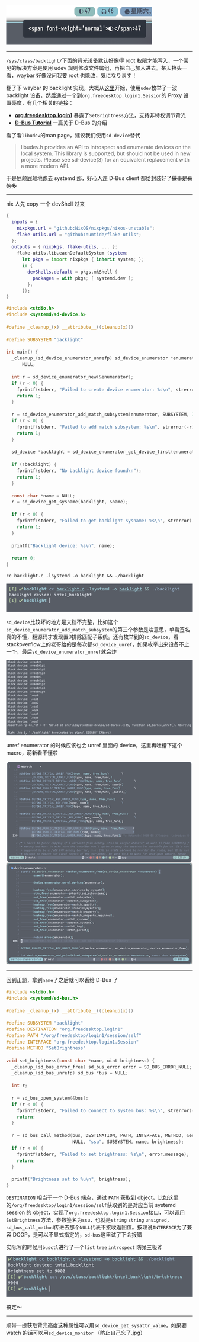 ![](./img/systemd-brightness-00.png)

---

`/sys/class/backlight/`下面的背光设备默认好像得 root 权限才能写入，一个常见的解决方案是使用 udev 规则修改文件属组，再把自己加入进去。某天抬头一看，waybar 好像没问我要 root 也能改，気になります！

翻了下 waybar 的 backlight 实现，大概从[这里](https://github.com/Alexays/Waybar/blob/42dc9cb85f27e3db02da83cd13624cfc5a7191d3/src/util/backlight_backend.cpp#L144)开始，使用`udev`枚举了一波 backlight 设备，然后通过一个到`org.freedesktop.login1.Session`的 Proxy 设置亮度，有几个相关的链接：

- [**org.freedesktop.login1**](https://www.freedesktop.org/software/systemd/man/latest/org.freedesktop.login1.html) 暴露了`SetBrightness`方法，支持非特权调节背光
- [**D-Bus Tutorial**](https://dbus.freedesktop.org/doc/dbus-tutorial.html) 一篇关于 D-Bus 的介绍

看了看`libudev`的man page，建议我们使用`sd-device`替代

> libudev.h provides an API to introspect and enumerate devices on the local system. This library is supported, but should not be used in new projects. Please see sd-device(3) for an equivalent replacement with a more modern API.

于是屁颠屁颠地跑去 systemd 那，好心人连 D-Bus client 都给封装好了~~做事是真的多~~

---

nix 人先 copy 一个 devShell 过来

```nix
{
  inputs = {
    nixpkgs.url = "github:NixOS/nixpkgs/nixos-unstable";
    flake-utils.url = "github:numtide/flake-utils";
  };
  outputs = { nixpkgs, flake-utils, ... }:
    flake-utils.lib.eachDefaultSystem (system:
      let pkgs = import nixpkgs { inherit system; };
      in {
        devShells.default = pkgs.mkShell {
          packages = with pkgs; [ systemd.dev ];
        };
      });
}
```

```c
#include <stdio.h>
#include <systemd/sd-device.h>

#define _cleanup_(x) __attribute__((cleanup(x)))

#define SUBSYSTEM "backlight"

int main() {
  _cleanup_(sd_device_enumerator_unrefp) sd_device_enumerator *enumerator =
      NULL;

  int r = sd_device_enumerator_new(&enumerator);
  if (r < 0) {
    fprintf(stderr, "Failed to create device enumerator: %s\n", strerror(-r));
    return 1;
  }

  r = sd_device_enumerator_add_match_subsystem(enumerator, SUBSYSTEM, 1);
  if (r < 0) {
    fprintf(stderr, "Failed to add match subsystem: %s\n", strerror(-r));
    return 1;
  }

  sd_device *backlight = sd_device_enumerator_get_device_first(enumerator);

  if (!backlight) {
    fprintf(stderr, "No backlight device found\n");
    return 1;
  }

  const char *name = NULL;
  r = sd_device_get_sysname(backlight, &name);

  if (r < 0) {
    fprintf(stderr, "Failed to get backlight sysname: %s\n", strerror(-r));
    return 1;
  }

  printf("Backlight device: %s\n", name);

  return 0;
}
```

```shell
cc backlight.c -lsystemd -o backlight && ./backlight
```

![](./img/systemd-brightness-a.png)

`sd_device`比较坏的地方是文档不完整，比如这个`sd_device_enumerator_add_match_subsystem`的第三个参数是啥意思，单看签名真的不懂，翻源码才发现置0排除匹配子系统。还有枚举到的`sd_device`，看stackoverflow上的老哥给的是每次都`sd_device_unref`，如果枚举出来设备不止一个，最后`sd_device_enumerator_unref`就会炸

![](./img/systemd-brightness-1.png)

unref enumerator 的时候应该也会 unref 里面的 device，这里再吐槽下这个 macro，萌新看不懂啦

![](./img/systemd-brightness-2.png)

---

回到正题，拿到`name`了之后就可以丢给 D-Bus 了

```c
#include <stdio.h>
#include <systemd/sd-bus.h>

#define _cleanup_(x) __attribute__((cleanup(x)))

#define SUBSYSTEM "backlight"
#define DESTINATION "org.freedesktop.login1"
#define PATH "/org/freedesktop/login1/session/self"
#define INTERFACE "org.freedesktop.login1.Session"
#define METHOD "SetBrightness"

void set_brightness(const char *name, uint brightness) {
  _cleanup_(sd_bus_error_free) sd_bus_error error = SD_BUS_ERROR_NULL;
  _cleanup_(sd_bus_unrefp) sd_bus *bus = NULL;

  int r;

  r = sd_bus_open_system(&bus);
  if (r < 0) {
    fprintf(stderr, "Failed to connect to system bus: %s\n", strerror(-r));
    return;
  }

  r = sd_bus_call_method(bus, DESTINATION, PATH, INTERFACE, METHOD, &error,
                         NULL, "ssu", SUBSYSTEM, name, brightness);
  if (r < 0) {
    fprintf(stderr, "Failed to set brightness: %s\n", error.message);
    return;
  }

  printf("Brightness set to %u\n", brightness);
}
```

`DESTINATION` 相当于一个 D-Bus 端点，通过 `PATH` 获取到 object，比如这里的`/org/freedesktop/login1/session/self`获取到的是对应当前 systemd session 的 object，实现了`org.freedesktop.login1.Session`接口，可以调用`SetBrightness`方法，参数签名为`ssu`，也就是`string` `string` `unsigned`，`sd_bus_call_method`传进去那个`NULL`代表不接收返回值。按理说`INTERFACE`为了兼容 DCOP，是可以不显式指定的，`sd-bus`这里试了下会报错

实际写的时候用`busctl`进行了一个`list` `tree` `introspect` 防呆三板斧

![](./img/systemd-brightness-b.png)

搞定～

---

顺带一提获取背光亮度这种属性可以用`sd_device_get_sysattr_value`，如果要 watch 的话可以用`sd_device_monitor` （防止自己忘了.jpg）
